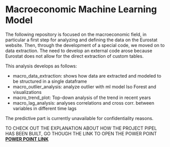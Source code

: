 # Macroeconomic Machine Learning Model

The following repository is focused on the macroeconomic field, in particular a first step for analyzing and defining the data on the Eurostat website. Then, through the development of a special code, we moved on to data extraction. The need to develop an external code arose because Eurostat does not allow for the direct extraction of custom tables.

This analysis develops as follows:
- macro_data_extraction: shows how data are extracted and modeled to be structured in a single dataframe
- macro_outlier_analysis: analyze outlier with ml model Iso Forest and visualizations
- macro_trend_plot: Top-down analysis of the trend in recent years
- macro_lag_analysis: analyses correlations and cross corr. between variables in different time lags

The predictive part is currently unavailable for confidentiality reasons.

TO CHECK OUT THE EXPLANATION ABOUT HOW THE PROJECT PIPEL HAS BEEN BUILT, GO THOUGH THE LINK TO OPEN THE POWER POINT
**[POWER POINT LINK](#https://docs.google.com/presentation/d/1aY1NKrSXnpewKCjdBGnT8M-7VVYQMR0J/edit#slide=id.g1e70faaf441_0_0)**

